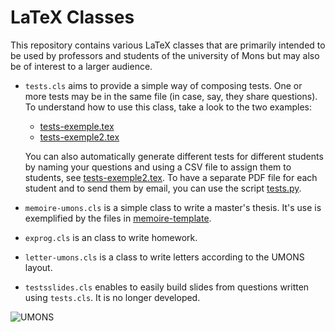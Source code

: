 LaTeX Classes
=============

This repository contains various LaTeX classes that are primarily
intended to be used by professors and students of the university of
Mons but may also be of interest to a larger audience.

- `tests.cls` aims to provide a simple way of composing tests.  One or
  more tests may be in the same file (in case, say, they share
  questions).  To understand how to use this class, take a look to the
  two examples:
  - [tests-exemple.tex][]
  - [tests-exemple2.tex][]

  You can also automatically generate different tests for different
  students by naming your questions and using a CSV file to assign
  them to students, see [tests-exemple2.tex][].  To have a separate
  PDF file for each student and to send them by email, you can use the
  script [tests.py](tests.py).
- `memoire-umons.cls` is a simple class to write a master's thesis.
  It's use is exemplified by the files in
  [memoire-template](memoire-template/).
- `exprog.cls` is an class to write homework.
- `letter-umons.cls` is a class to write letters according to the
  UMONS layout.
- `testsslides.cls` enables to easily build slides from questions
  written using `tests.cls`.  It is no longer developed.


[tests-exemple.tex]: tests-exemple.tex
[tests-exemple2.tex]: tests-exemple2.tex

![UMONS](https://math.umons.ac.be/fr/images/UMONS.jpg)
